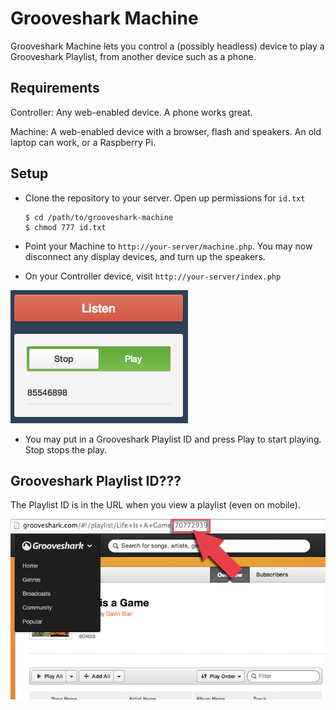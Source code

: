 Grooveshark Machine
===================

Grooveshark Machine lets you control a (possibly headless) device to play a Grooveshark Playlist, from another device such as a phone.

Requirements
---

Controller: Any web-enabled device. A phone works great.

Machine: A web-enabled device with a browser, flash and speakers. An old laptop can work, or a Raspberry Pi.



Setup
---

* Clone the repository to your server. Open up permissions for `id.txt`

	```
	$ cd /path/to/grooveshark-machine
	$ chmod 777 id.txt
	```

* Point your Machine to `http://your-server/machine.php`. You may now disconnect any display devices, and turn up the speakers.

* On your Controller device, visit `http://your-server/index.php`

![Controller](screen1.png)

* You may put in a Grooveshark Playlist ID and press Play to start playing. Stop stops the play.

Grooveshark Playlist ID???
---
The Playlist ID is in the URL when you view a playlist (even on mobile).

![In the URL](playlist.png)